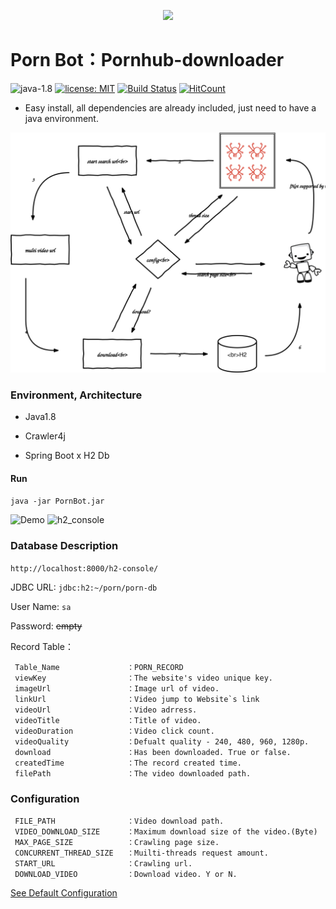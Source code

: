 <p align="center"> 
<img src ="https://raw.githubusercontent.com/tim232385/PornBot/master/image/logo.png" />
</p>

# Porn Bot：Pornhub-downloader
  

![java-1.8](https://img.shields.io/badge/java-1.8-green.svg)
[![license: MIT](https://img.shields.io/badge/license-MIT-blue.svg)](https://github.com/tim232385/PornBot/blob/master/LICENSE)
[![Build Status](https://travis-ci.org/tim232385/PornBot.svg?branch=master)](https://travis-ci.org/tim232385/PornBot)
[![HitCount](http://hits.dwyl.io/tim232385/PornBot.svg)](http://hits.dwyl.io/tim232385/PornBot)

<!-- [![Code Coverage](https://codecov.io/github/tim232385/PornBot/coverage.svg)](https://codecov.io/gh/tim232385/PornBot)-->
<!-- 
[中文文檔](https://github.com/tim232385/PornBot/blob/master/README_ZH.md) -->

<!-- > Disclaimer: This project is intended to study the Java Crawler4j Framework and the Spring Boot H2 database, it cannot be used for commercial or other personal intentions. If used improperly, it will be the individuals bear. -->
* Easy install,  all dependencies are already included, just need to have a java environment.

![porn_flow](pronbot.flow.svg)

### Environment, Architecture
- Java1.8

- Crawler4j

- Spring Boot x H2 Db

#### Run
``java -jar PornBot.jar``

![Demo](https://raw.githubusercontent.com/tim232385/PornBot/master/image/5thread.gif)
![h2_console](https://raw.githubusercontent.com/tim232385/PornBot/master/image/h2_console.gif)
### Database Description
``http://localhost:8000/h2-console/``

JDBC URL: ``jdbc:h2:~/porn/porn-db``  

User Name: ``sa``  

Password: ~~empty~~  
    
Record Table：
```
 Table_Name               ：PORN_RECORD
 viewKey                  ：The website's video unique key.
 imageUrl                 ：Image url of video.
 linkUrl                  ：Video jump to Website`s link
 videoUrl                 ：Video adrress.
 videoTitle               ：Title of video.
 videoDuration            ：Video click count.
 videoQuality             ：Defualt quality - 240, 480, 960, 1280p.
 download                 ：Has been downloaded. True or false.
 createdTime              ：The record created time.
 filePath                 ：The video downloaded path.
```


### Configuration
<!-- | Key | Description | Default | 
|--------------|:-----:|-----:|
| | Video storage location | D:/video |
|  |  | 104857600 |
|  | Page limit | 10000 |
|  | Concurrent Thread | 10 |
|  | StartURL | `https://www.pornhub.com/` |
|  | download | Y | -->

```
 FILE_PATH                ：Video download path.
 VIDEO_DOWNLOAD_SIZE      ：Maximum download size of the video.(Byte)
 MAX_PAGE_SIZE            ：Crawling page size.
 CONCURRENT_THREAD_SIZE   ：Muilti-threads request amount.
 START_URL                ：Crawling url.
 DOWNLOAD_VIDEO           ：Download video. Y or N.
```
[See Default Configuration](https://github.com/tim232385/PornBot/blob/master/config.properties)
